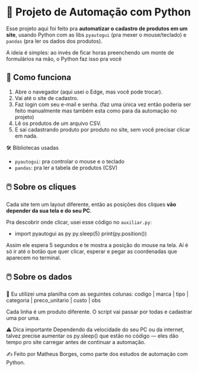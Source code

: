 # 🚀 Projeto de Automação com Python

Esse projeto aqui foi feito pra **automatizar o cadastro de produtos em um site**, usando Python com as libs `pyautogui` (pra mexer o mouse/teclado) e `pandas` (pra ler os dados dos produtos).

A ideia é simples: ao invés de ficar horas preenchendo um monte de formulários na mão, o Python faz isso pra você 

## 🧠 Como funciona

1. Abre o navegador (aqui usei o Edge, mas você pode trocar).
2. Vai até o site de cadastro.
3. Faz login com seu e-mail e senha. (faz uma única vez então poderia ser feito manualmente mas também esta como para da automação no projeto)
4. Lê os produtos de um arquivo CSV.
5. E sai cadastrando produto por produto no site, sem você precisar clicar em nada.

🛠️ Bibliotecas usadas

- `pyautogui`: pra controlar o mouse e o teclado
- `pandas`: pra ler a tabela de produtos (CSV)

## 🖱️ Sobre os cliques

Cada site tem um layout diferente, então as posições dos cliques **vão depender da sua tela e do seu PC**.

Pra descobrir onde clicar, usei esse código no `auxiliar.py`:
- import pyautogui as py
py.sleep(5)
print(py.position())

Assim ele espera 5 segundos e te mostra a posição do mouse na tela. Aí é só ir até o botão que quer clicar, esperar e pegar as coordenadas que aparecem no terminal.

## 🖱️ Sobre os dados


🧾 Eu utilizei uma planilha com as seguintes colunas:
codigo | marca | tipo |	categoria | preco_unitario | custo | obs

Cada linha é um produto diferente. O script vai passar por todas e cadastrar uma por uma.

⚠️ Dica importante
Dependendo da velocidade do seu PC ou da internet, talvez precise aumentar os py.sleep() que estão no código — eles dão tempo pro site carregar antes de continuar a automação.

✍️ Feito por
Matheus Borges, como parte dos estudos de automação com Python.


